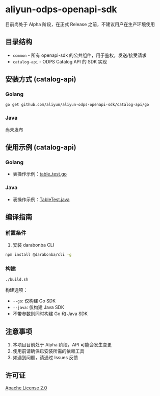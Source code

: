 # aliyun-odps-openapi-sdk

目前尚处于 Alpha 阶段，在正式 Release 之前，不建议用户在生产环境使用

## 目录结构
* `common` - 所有 openapi-sdk 的公共组件，用于鉴权，发送/接受请求
* `catalog-api` - ODPS Catalog API 的 SDK 实现

## 安装方式 (catalog-api)

### Golang
```bash
go get github.com/aliyun/aliyun-odps-openapi-sdk/catalog-api/go
```

### Java
尚未发布

## 使用示例 (catalog-api)

### Golang
* 表操作示例：[table_test.go](https://github.com/aliyun/aliyun-odps-openapi-sdk/blob/master/example/go/table_test.go)

### Java
* 表操作示例：[TableTest.java](https://github.com/aliyun/aliyun-odps-openapi-sdk/blob/master/example/java/src/test/java/TableTest.java)

## 编译指南

### 前置条件
1. 安装 darabonba CLI
```bash
npm install @darabonba/cli -g
```

### 构建
```bash
./build.sh
```

构建选项：
* `--go`: 仅构建 Go SDK
* `--java`: 仅构建 Java SDK
* 不带参数则同时构建 Go 和 Java SDK

## 注意事项

1. 本项目目前处于 Alpha 阶段，API 可能会发生变更
2. 使用前请确保已安装所需的依赖工具
3. 如遇到问题，请通过 Issues 反馈

## 许可证

[Apache License 2.0](LICENSE)
